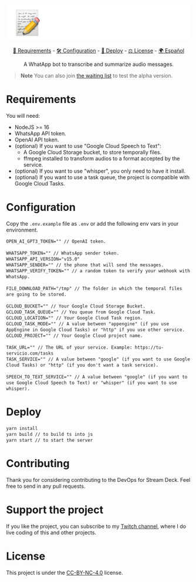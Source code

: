 <p align="center">
   <a href="https://resumi.co">
      <img src="./.github/resumico.svg">
   </a>
   <p align="center">
      <a href="#requirements">🧰 Requirements</a> -
      <a href="#configuration">🛠️ Configuration</a> - 
      <a href="#deploy">🚀 Deploy</a> - 
      <a href="#license">⚖️ License</a> - 
      <a href="./README.md">🌍 Español</a>
   </p>
   <p align="center">
      A WhatApp bot to transcribe and summarize audio messages.
   </p>
</p>

> **Note**
> You can also join [the waiting list](https://resumi.co) to test the alpha version.

# Requirements

You will need:
- NodeJS >= 16
- WhatsApp API token.
- OpenAI API token.
- (optional) If you want to use "Google Cloud Speech to Text":
  - A Google Cloud Storage bucket, to store temporally files.
  - ffmpeg installed to transform audios to a format accepted by the service.
- (optional) If you want to use "whisper", you only need to have it install.
- (optional) If you want to use a task queue, the project is compatible with Google Cloud Tasks.

# Configuration

Copy the `.env.example` file as `.env` or add the following env vars in your environment.

```text
OPEN_AI_GPT3_TOKEN="" // OpenAI token.

WHATSAPP_TOKEN="" // WhatsApp sender token.
WHATSAPP_API_VERSION="v15.0"
WHATSAPP_SENDER="" // the phone that will send the messages.
WHATSAPP_VERIFY_TOKEN="" // a random token to verify your webhook with WhatsApp.

FILE_DOWNLOAD_PATH="/tmp" // The folder in which the temporal files are going to be stored.

GCLOUD_BUCKET="" // Your Google Cloud Storage Bucket.
GCLOUD_TASK_QUEUE="" // You queue from Google Cloud Task.
GCLOUD_LOCATION="" // Your Google Cloud Task region.
GCLOUD_TASK_MODE="" // A value between "appengine" (if you use AppEngine in Google Cloud Tasks) or "http" if you use other service.
GCLOUD_PROJECT="" // Your Google Cloud project name.

TASK_URL="" // The URL of your service. Example: https://tu-servicio.com/tasks
TASK_SERVICE="" // A value between "google" (if you want to use Google Cloud Tasks) or "http" (if you don't want a task service).

SPEECH_TO_TEXT_SERVICE="" // A value between "google" (if you want to use Google Cloud Speech to Text) or "whisper" (if you want to use whisper).
```

# Deploy

```
yarn install
yarn build // to build ts into js
yarn start // to start the server
```

# Contributing

Thank you for considering contributing to the DevOps for Stream Deck. Feel free to send in any pull requests.

# Support the project

If you like the project, you can subscribe to my [Twitch channel](https://www.twitch.tv/santima10), where I do live coding of this and other projects.

# License

This project is under the [CC-BY-NC-4.0](./LICENSE) license.